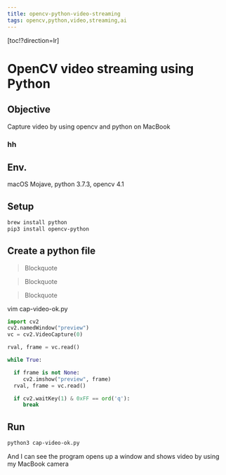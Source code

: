 ```yaml
---
title: opencv-python-video-streaming
tags: opencv,python,video,streaming,ai
---
```


[toc!?direction=lr]

# OpenCV video streaming using Python

## Objective
Capture video by using opencv and python on MacBook

### hh

## Env.
macOS Mojave, python 3.7.3, opencv 4.1

## Setup
``` bash
brew install python
pip3 install opencv-python
```

## Create a python file

> Blockquote

> Blockquote

> Blockquote

vim cap-video-ok.py

``` python
import cv2
cv2.namedWindow("preview")
vc = cv2.VideoCapture(0)

rval, frame = vc.read()

while True:

  if frame is not None:
     cv2.imshow("preview", frame)
  rval, frame = vc.read()

  if cv2.waitKey(1) & 0xFF == ord('q'):
     break
```

## Run

``` bash
python3 cap-video-ok.py
```

And I can see the program opens up a window and shows video by using my MacBook camera

